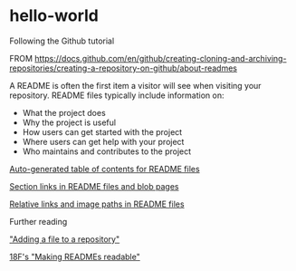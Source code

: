 # hello-world
Following the Github tutorial

FROM
https://docs.github.com/en/github/creating-cloning-and-archiving-repositories/creating-a-repository-on-github/about-readmes


A README is often the first item a visitor will see when visiting your repository. README files typically include information on:

- What the project does
- Why the project is useful
- How users can get started with the project
- Where users can get help with your project
- Who maintains and contributes to the project

[Auto-generated table of contents for README files](https://docs.github.com/en/github/creating-cloning-and-archiving-repositories/creating-a-repository-on-github/about-readmes#auto-generated-table-of-contents-for-readme-files)

[Section links in README files and blob pages](https://docs.github.com/en/github/creating-cloning-and-archiving-repositories/creating-a-repository-on-github/about-readmes#section-links-in-readme-files-and-blob-pages)

[Relative links and image paths in README files](https://docs.github.com/en/github/creating-cloning-and-archiving-repositories/creating-a-repository-on-github/about-readmes#relative-links-and-image-paths-in-readme-files)  
  

Further reading

["Adding a file to a repository"](https://docs.github.com/en/articles/adding-a-file-to-a-repository)

[18F's "Making READMEs readable"]( https://github.com/18F/open-source-guide/blob/18f-pages/pages/making-readmes-readable.md)

